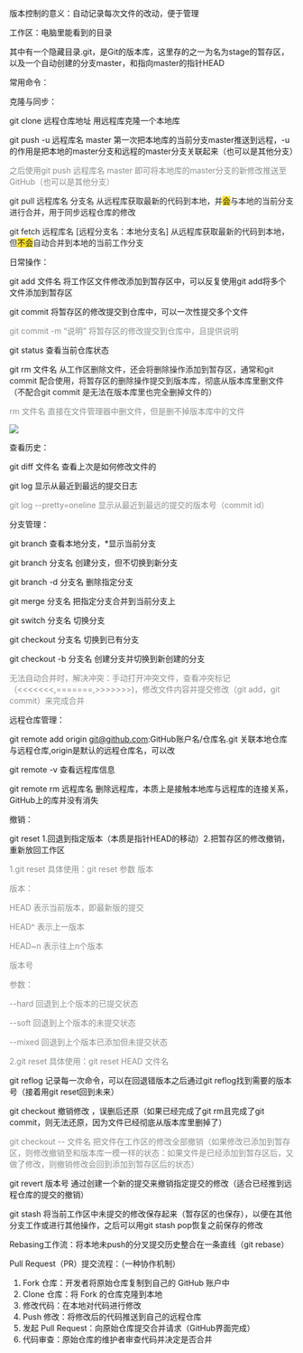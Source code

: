版本控制的意义：自动记录每次文件的改动，便于管理

工作区：电脑里能看到的目录

其中有一个隐藏目录.git，是Git的版本库，这里存的之一为名为stage的暂存区，以及一个自动创建的分支master，和指向master的指针HEAD



常用命令：

克隆与同步：

git clone	远程仓库地址	用远程库克隆一个本地库

git push -u 远程库名 master	第一次把本地库的当前分支master推送到远程，-u的作用是把本地的master分支和远程的master分支关联起来（也可以是其他分支）

<font style="color:#8A8F8D;">之后使用git push 远程库名 master 即可将本地库的master分支的新修改推送至GitHub（也可以是其他分支）</font>

<font style="color:rgba(0, 0, 0, 0.85);">git pull 远程库名 分支名 	从远程库获取最新的代码到本地，并</font><font style="color:rgba(0, 0, 0, 0.85);background-color:#FBDE28;">会</font><font style="color:rgba(0, 0, 0, 0.85);">与本地的当前分支进行合并，用于同步远程仓库的修改</font>

<font style="color:rgba(0, 0, 0, 0.85);">git fetch 远程库名 [远程分支名：本地分支名]	从远程库获取最新的代码到本地，但</font><font style="color:rgba(0, 0, 0, 0.85);background-color:#FBDE28;">不会</font><font style="color:rgba(0, 0, 0, 0.85);">自动合并到本地的当前工作分支</font>

日常操作：

git add 文件名 		将工作区文件修改添加到暂存区中，可以反复使用git add将多个文件添加到暂存区

git commit		将暂存区的修改提交到仓库中，可以一次性提交多个文件

<font style="color:#8A8F8D;">git commit -m “说明”	将暂存区的修改提交到仓库中，且提供说明</font>

git status			查看当前仓库状态

git rm 文件名		<font style="color:rgba(0, 0, 0, 0.85);">从工作区删除文件，还会将删除操作添加到暂存区，通常和git commit 配合使用，将暂存区的删除操作提交到版本库，彻底从版本库里删文件（不配合git commit 是无法在版本库里也完全删掉文件的）</font>

<font style="color:#8A8F8D;">rm 文件名		直接在文件管理器中删文件，但是删不掉版本库中的文件</font>

![](https://cdn.nlark.com/yuque/0/2025/png/61471817/1760424483383-b5db30e2-cce7-4442-9b7a-51e329181944.png)

查看历史：

git diff 文件名		查看上次是如何修改文件的

git log 			显示从最近到最远的提交日志

<font style="color:#8A8F8D;">git log --pretty=oneline	显示从最近到最远的提交的版本号（commit id）</font>



分支管理：

git branch	查看本地分支，*显示当前分支

git branch 分支名		创建分支，但不切换到新分支

git branch -d 分支名	删除指定分支

git merge 分支名		把指定分支合并到当前分支上

git switch 分支名	切换分支

git checkout 分支名	切换到已有分支

git checkout -b 分支名	创建分支并切换到新创建的分支

<font style="color:#8A8F8D;">无法自动合并时，解决冲突：手动打开冲突文件，查看冲突标记（<<<<<<<,=======,>>>>>>>)，修改文件内容并提交修改（git add，git commit）来完成合并</font>



远程仓库管理：

git remote add origin git@github.com:GitHub账户名/仓库名.git	关联本地仓库与远程仓库,origin是默认的远程仓库名，可以改

git remote -v	查看远程库信息

git remote rm 远程库名	删除远程库，本质上是接触本地库与远程库的连接关系，GitHub上的库并没有消失



撤销：

git reset			1.回退到指定版本（本质是指针HEAD的移动）2.把暂存区的修改撤销，重新放回工作区

<font style="color:#8A8F8D;">1.git reset 具体使用：git reset 参数  版本</font>

<font style="color:#8A8F8D;">版本：</font>

<font style="color:#8A8F8D;">HEAD	表示当前版本，即最新版的提交</font>

<font style="color:#8A8F8D;">HEAD^	表示上一版本</font>

<font style="color:#8A8F8D;">HEAD~n	表示往上n个版本</font>

<font style="color:#8A8F8D;">版本号</font>

<font style="color:#8A8F8D;">参数：</font>

<font style="color:#8A8F8D;">--hard	回退到上个版本的已提交状态</font>

<font style="color:#8A8F8D;">--soft	回退到上个版本的未提交状态</font>

<font style="color:#8A8F8D;">--mixed	回退到上个版本已添加但未提交状态</font>

<font style="color:#8A8F8D;">2.git reset 具体使用：git reset HEAD 文件名</font>

git reflog			记录每一次命令，可以在回退错版本之后通过git reflog找到需要的版本号（接着用git reset回到未来）

git checkout		撤销修改 ，误删后还原（如果已经完成了git rm且完成了git commit，则无法还原，因为文件已经彻底从版本库里删掉了）

<font style="color:#8A8F8D;">git checkout -- 文件名	把文件在工作区的修改全部撤销（如果修改已添加到暂存区，则修改撤销至和版本库一模一样的状态：如果文件是已经添加到暂存区后，又做了修改，则撤销修改会回到添加到暂存区后的状态）</font>

git revert 版本号	通过创建一个新的提交来撤销指定提交的修改（适合已经推到远程仓库的提交的撤销）

git stash	将当前工作区中未提交的修改保存起来（暂存区的也保存），以便在其他分支工作或进行其他操作，之后可以用git stash pop恢复之前保存的修改



Rebasing工作流：将本地未push的分叉提交历史整合在一条直线（git rebase）



Pull Request（PR）提交流程：（一种协作机制）

1. Fork 仓库：开发者将原始仓库复制到自己的 GitHub 账户中
2. Clone 仓库：将 Fork 的仓库克隆到本地
3. 修改代码：在本地对代码进行修改
4. Push 修改：将修改后的代码推送到自己的远程仓库
5. 发起 Pull Request：向原始仓库提交合并请求（GitHub界面完成）
6. 代码审查：原始仓库的维护者审查代码并决定是否合并

  
 









